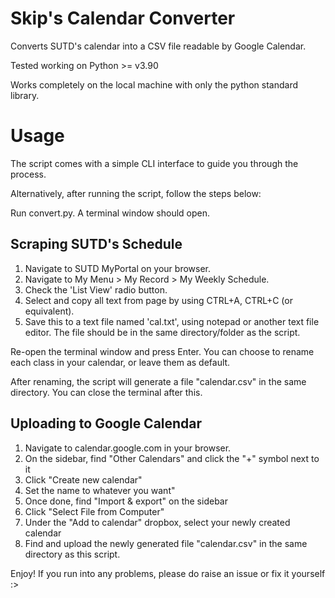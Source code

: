 # Skip's Calendar Converter

Converts SUTD's calendar into a CSV file readable by Google Calendar.

Tested working on Python >= v3.90

Works completely on the local machine with only the python standard library.

# Usage

The script comes with a simple CLI interface to guide you through the process. 

Alternatively, after running the script, follow the steps below:

Run convert.py. A terminal window should open.

## Scraping SUTD's Schedule

1. Navigate to SUTD MyPortal on your browser.
2. Navigate to My Menu > My Record > My Weekly Schedule.
3. Check the 'List View' radio button.
4. Select and copy all text from page by using CTRL+A, CTRL+C (or equivalent).
5. Save this to a text file named 'cal.txt', using notepad or another text file editor. The file should be in the same directory/folder as the script.

Re-open the terminal window and press Enter. You can choose to rename each class in your calendar, or leave them as default.

After renaming, the script will generate a file "calendar.csv" in the same directory. You can close the terminal after this.

## Uploading to Google Calendar
1. Navigate to calendar.google.com in your browser.
2. On the sidebar, find "Other Calendars" and click the "+" symbol next to it
3. Click "Create new calendar"
4. Set the name to whatever you want"
5. Once done, find "Import & export" on the sidebar
6. Click "Select File from Computer"
7. Under the "Add to calendar" dropbox, select your newly created calendar
8. Find and upload the newly generated file "calendar.csv" in the same directory as this script.

Enjoy! If you run into any problems, please do raise an issue or fix it yourself :>
